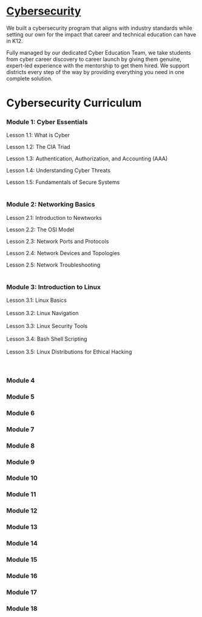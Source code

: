<h1> <a href="https://worked.com/work-based-learning/cybersecurity/">Cybersecurity </a></h1>

<p1> We built a cybersecurity program that aligns with industry standards while setting our own for the impact that career and technical education can have in K12. <br>

Fully managed by our dedicated Cyber Education Team, we take students from cyber career discovery to career launch by giving them genuine, expert-led experience with the mentorship to get them hired. We support districts every step of the way by providing everything you need in one complete solution. </p1>



<h1> Cybersecurity Curriculum</h1>

<h3>Module 1: Cyber Essentials</h3> 
    
 <p1>Lesson 1.1: What is Cyber</p1>
 <br>
  
<p1>Lesson 1.2: The CIA Triad</p1>
    
<p1>Lesson 1.3: Authentication, Authorization, and Accounting (AAA) </p1> 
   
<p1>Lesson 1.4: Understanding Cyber Threats</p1> 
   
<p1>Lesson 1.5: Fundamentals of Secure Systems</p1> 
<br>
<br>
    
<h3> Module 2: Networking Basics</h3> 

<p2>Lesson 2.1: Introduction to Newtworks</p2>

<p2>Lesson 2.2: The OSI Model</p2> 
    
<p2>Lesson 2.3: Network Ports and Protocols</p2> 
    
<p2>Lesson 2.4: Network Devices and Topologies</p2> 
    
<p2>Lesson 2.5: Network Troubleshooting</p2> 
<br>
<br>
<h3> Module 3: Introduction to Linux</h3>

<p3> Lesson 3.1: Linux Basics </p3> <br>
<br>
<p3> Lesson 3.2: Linux Navigation </p3> <br>
<br>
<p3> Lesson 3.3: Linux Security Tools </p3><br>
<br>
<p3> Lesson 3.4: Bash Shell Scripting </p3><br>
<br>
<p3> Lesson 3.5: Linux Distributions for Ethical Hacking </p3><br>
<br>
<br>





<h3> Module 4</h3>
<h3> Module 5</h3>
<h3> Module 6</h3>
<h3> Module 7</h3>

<h3> Module 8</h3>

<h3> Module 9</h3>
<h3> Module 10</h3>
<h3> Module 11</h3>
<h3> Module 12</h3>
<h3> Module 13</h3>
<h3> Module 14</h3>
<h3> Module 15</h3>
<h3> Module 16</h3>
<h3> Module 17</h3>
<h3> Module 18</h3>

